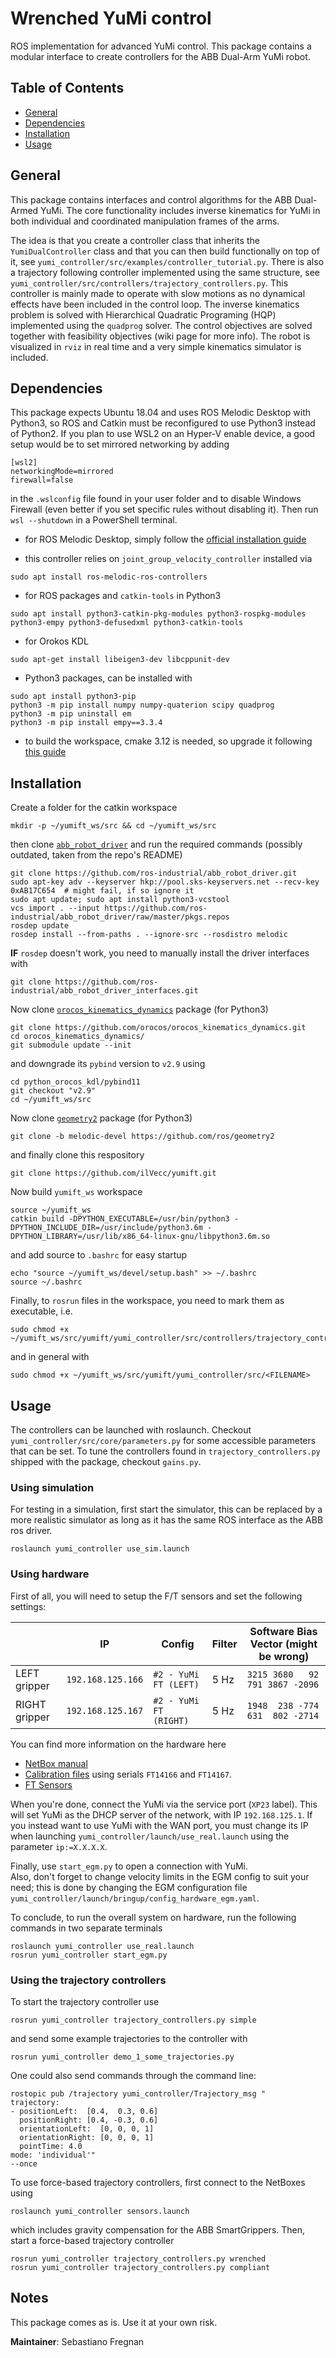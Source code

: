 # Wrenched YuMi control
ROS implementation for advanced YuMi control. 
This package contains a modular interface to create controllers for the ABB Dual-Arm YuMi robot.


## Table of Contents
* [General](#general)
* [Dependencies](#dependencies)
* [Installation](#installation)
* [Usage](#usage)


## General
<!-- For more in-depth information and comprehensive installation guide, look in the [wiki page](https://github.com/CRIS-Chalmers/yumi/wiki).  -->
This package contains interfaces and control algorithms for the ABB Dual-Armed YuMi. 
The core functionality includes inverse kinematics for YuMi in both individual and coordinated manipulation frames of the arms. 

The idea is that you create a controller class that inherits the `YumiDualController` class and that you can then build functionally on top of it, see `yumi_controller/src/examples/controller_tutorial.py`. There is also a trajectory following controller implemented using the same structure, see `yumi_controller/src/controllers/trajectory_controllers.py`. This controller is mainly made to operate with slow motions as no dynamical effects have been included in the control loop. The inverse kinematics problem is solved with Hierarchical Quadratic Programing (HQP) implemented using the `quadprog` solver. The control objectives are solved together with feasibility objectives (wiki page for more info). The robot is visualized in `rviz` in real time and a very simple kinematics simulator is included. 


## Dependencies
This package expects Ubuntu 18.04 and uses ROS Melodic Desktop with Python3, so ROS and Catkin must be reconfigured to use Python3 instead of Python2.
If you plan to use WSL2 on an Hyper-V enable device, a good setup would be to set mirrored networking by adding 
```
[wsl2]
networkingMode=mirrored
firewall=false
```
in the `.wslconfig` file found in your user folder and to disable Windows Firewall (even better if you set specific rules without disabling it). Then run `wsl --shutdown` in a PowerShell terminal.


* for ROS Melodic Desktop, simply follow the [official installation guide](https://wiki.ros.org/melodic/Installation/Ubuntu)

* this controller relies on `joint_group_velocity_controller` installed via
```
sudo apt install ros-melodic-ros-controllers
```

* for ROS packages and `catkin-tools` in Python3
```
sudo apt install python3-catkin-pkg-modules python3-rospkg-modules python3-empy python3-defusedxml python3-catkin-tools
```

* for Orokos KDL
```
sudo apt-get install libeigen3-dev libcppunit-dev
```

* Python3 packages, can be installed with
``` 
sudo apt install python3-pip
python3 -m pip install numpy numpy-quaterion scipy quadprog
python3 -m pip uninstall em
python3 -m pip install empy==3.3.4
```

* to build the workspace, cmake 3.12 is needed, so upgrade it following [this guide](https://askubuntu.com/questions/829310/how-to-upgrade-cmake-in-ubuntu)


## Installation
Create a folder for the catkin workspace
```
mkdir -p ~/yumift_ws/src && cd ~/yumift_ws/src
```
then clone [`abb_robot_driver`](https://github.com/ros-industrial/abb_robot_driver) and run the required commands (possibly outdated, taken from the repo's README)
```
git clone https://github.com/ros-industrial/abb_robot_driver.git
sudo apt-key adv --keyserver hkp://pool.sks-keyservers.net --recv-key 0xAB17C654  # might fail, if so ignore it
sudo apt update; sudo apt install python3-vcstool
vcs import . --input https://github.com/ros-industrial/abb_robot_driver/raw/master/pkgs.repos 
rosdep update
rosdep install --from-paths . --ignore-src --rosdistro melodic
```
__IF__ `rosdep` doesn't work, you need to manually install the driver interfaces with
```
git clone https://github.com/ros-industrial/abb_robot_driver_interfaces.git
```

Now clone [`orocos_kinematics_dynamics`](https://github.com/orocos/orocos_kinematics_dynamics) package (for Python3)
```
git clone https://github.com/orocos/orocos_kinematics_dynamics.git
cd orocos_kinematics_dynamics/
git submodule update --init
```
and downgrade its `pybind` version to `v2.9` using
```
cd python_orocos_kdl/pybind11
git checkout "v2.9"
cd ~/yumift_ws/src
```

Now clone [`geometry2`](https://github.com/ros/geometry2) package (for Python3)
```
git clone -b melodic-devel https://github.com/ros/geometry2
```
and finally clone this respository
```
git clone https://github.com/ilVecc/yumift.git
```

Now build `yumift_ws` workspace
``` 
source ~/yumift_ws
catkin build -DPYTHON_EXECUTABLE=/usr/bin/python3 -DPYTHON_INCLUDE_DIR=/usr/include/python3.6m -DPYTHON_LIBRARY=/usr/lib/x86_64-linux-gnu/libpython3.6m.so
``` 
and add source to `.bashrc` for easy startup
``` 
echo "source ~/yumift_ws/devel/setup.bash" >> ~/.bashrc
source ~/.bashrc
``` 

Finally, to `rosrun` files in the workspace, you need to mark them as executable, i.e.
```
sudo chmod +x ~/yumift_ws/src/yumift/yumi_controller/src/controllers/trajectory_controllers.py
```
and in general with
```
sudo chmod +x ~/yumift_ws/src/yumift/yumi_controller/src/<FILENAME>
```


## Usage
The controllers can be launched with roslaunch. Checkout `yumi_controller/src/core/parameters.py` for some accessible parameters that can be set. To tune the controllers found in `trajectory_controllers.py` shipped with the package, checkout `gains.py`.

### Using simulation
For testing in a simulation, first start the simulator, this can be replaced by a more realistic simulator as long as it has the same ROS interface as the ABB ros driver. 
```
roslaunch yumi_controller use_sim.launch
```

### Using hardware
First of all, you will need to setup the F/T sensors and set the following settings:

|               | IP                | Config                 | Filter | Software Bias Vector (might be wrong) |
|---------------|-------------------|------------------------|--------|---------------------------------------|
| LEFT gripper  | `192.168.125.166` | `#2 - YuMi FT (LEFT)`  | 5 Hz   | `3215 3680   92 791 3867 -2096`       |
| RIGHT gripper | `192.168.125.167` | `#2 - YuMi FT (RIGHT)` | 5 Hz   | `1948  238 -774 631  802 -2714`       |

You can find more information on the hardware here
- [NetBox manual](https://www.ati-ia.com/app_content/documents/9610-05-1022.pdf)
- [Calibration files](https://www.ati-ia.com/Library/Software/FTDigitaldownload/GetCalFiles.aspx) using serials `FT14166` and `FT14167`.
- [FT Sensors](https://schunk.com/us/en/automation-technology/force/torque-sensors/ft/ftd-mini-40-si-20-1/p/EPIM_ID-30832)

When you're done, connect the YuMi via the service port (`XP23` label). 
This will set YuMi as the DHCP server of the network, with IP `192.168.125.1`. 
If you instead want to use YuMi with the WAN port, you must change its IP when launching `yumi_controller/launch/use_real.launch` using the parameter `ip:=X.X.X.X`.

Finally, use `start_egm.py` to open a connection with YuMi.  
Also, don't forget to change velocity limits in the EGM config to suit your need; 
this is done by changing the EGM configuration file `yumi_controller/launch/bringup/config_hardware_egm.yaml`.

To conclude, to run the overall system on hardware, run the following commands in two separate terminals
```
roslaunch yumi_controller use_real.launch
rosrun yumi_controller start_egm.py
```

### Using the trajectory controllers
To start the trajectory controller use
```
rosrun yumi_controller trajectory_controllers.py simple
```
and send some example trajectories to the controller with
```
rosrun yumi_controller demo_1_some_trajectories.py
```
One could also send commands through the command line:
``` 
rostopic pub /trajectory yumi_controller/Trajectory_msg "
trajectory:
- positionLeft:  [0.4,  0.3, 0.6]
  positionRight: [0.4, -0.3, 0.6]
  orientationLeft:  [0, 0, 0, 1]
  orientationRight: [0, 0, 0, 1]
  pointTime: 4.0
mode: 'individual'"
--once
``` 

To use force-based trajectory controllers, first connect to the NetBoxes using
```
roslaunch yumi_controller sensors.launch
```
which includes gravity compensation for the ABB SmartGrippers.
Then, start a force-based trajectory controller
```
rosrun yumi_controller trajectory_controllers.py wrenched
rosrun yumi_controller trajectory_controllers.py compliant
```


<!-- ### Running the customControllerTutorial.py:
Only run this file in simulation as it only serves as a demonstration purposes i.e. build your own custom controller for your use case. Start by launching the simulation as above. The launch the base.launch, this launches the visualization and some background nodes. 
``` 
roslaunch controller base.launch 
``` 
then to start the controller run
``` 
rosrun controller customControllerTutorial.py
```  -->


## Notes

This package comes as is. Use it at your own risk.

**Maintainer**: Sebastiano Fregnan
